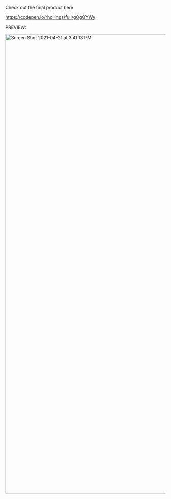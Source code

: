 Check out the final product here

https://codepen.io/rhollings/full/gOgQYWy

PREVIEW:

<img width="1440" alt="Screen Shot 2021-04-21 at 3 41 13 PM" src="https://user-images.githubusercontent.com/75183667/115563669-14b4af80-a2b8-11eb-9742-98cb8d285f9a.png">
